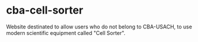 # cba-cell-sorter
Website destinated to allow users who do not belong to CBA-USACH, to use modern scientific equipment called "Cell Sorter".
